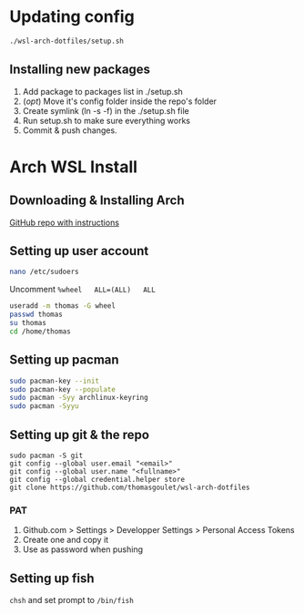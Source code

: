 # Updating config

```bash
./wsl-arch-dotfiles/setup.sh
```

## Installing new packages

1. Add package to packages list in ./setup.sh
1. (*opt*) Move it's config folder inside the repo's folder
  1. Create symlink (ln -s -f) in the ./setup.sh file
1. Run setup.sh to make sure everything works
1. Commit & push changes.

# Arch WSL Install

## Downloading & Installing Arch

[GitHub repo with instructions](https://github.com/yuk7/ArchWSL#install)

## Setting up user account

```bash
nano /etc/sudoers
```
Uncomment `%wheel   ALL=(ALL)   ALL`

```bash
useradd -m thomas -G wheel
passwd thomas
su thomas
cd /home/thomas
```

## Setting up pacman

```bash
sudo pacman-key --init
sudo pacman-key --populate
sudo pacman -Syy archlinux-keyring
sudo pacman -Syyu
```

## Setting up git & the repo

```
sudo pacman -S git
git config --global user.email "<email>"
git config --global user.name "<fullname>"
git config --global credential.helper store
git clone https://github.com/thomasgoulet/wsl-arch-dotfiles
```

### PAT

1. Github.com > Settings > Developper Settings > Personal Access Tokens
2. Create one and copy it
3. Use as password when pushing

## Setting up fish

`chsh` and set prompt to `/bin/fish`
